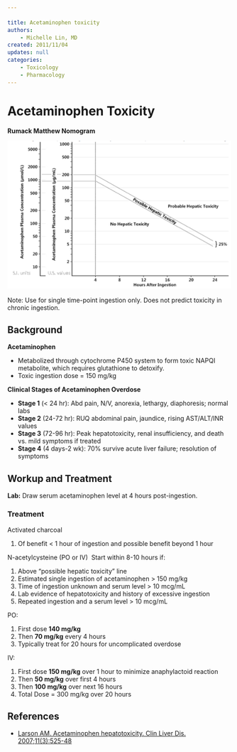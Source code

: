 ```yaml
---

title: Acetaminophen toxicity
authors:
    - Michelle Lin, MD
created: 2011/11/04
updates: null
categories:
    - Toxicology
    - Pharmacology
---
```


# Acetaminophen Toxicity

**Rumack Matthew Nomogram**

![](image-1.png)

Note: Use for single time-point ingestion only. Does not predict toxicity in chronic ingestion.

## Background

**Acetaminophen**

- Metabolized through cytochrome P450 system to form toxic NAPQI metabolite, which requires glutathione to detoxify.
- Toxic ingestion dose = 150 mg/kg 

**Clinical Stages of Acetaminophen Overdose**

- **Stage 1** (&lt; 24 hr): Abd pain, N/V, anorexia, lethargy, diaphoresis; normal labs
- **Stage 2** (24-72 hr): RUQ abdominal pain, jaundice, rising AST/ALT/INR values 
- **Stage 3** (72-96 hr): Peak hepatotoxicity, renal insufficiency, and death vs. mild symptoms if treated
- **Stage 4** (4 days-2 wk): 70% survive acute liver failure; resolution of symptoms

## Workup and Treatment

**Lab:** Draw serum acetaminophen level at 4 hours post-ingestion. 

### Treatment

<span class="drug">Activated charcoal</span>
1.  Of benefit &lt; 1 hour of ingestion and possible benefit beyond 1 hour

<span class="drug">N-acetylcysteine</span> (PO or IV) 
Start within 8-10 hours if:
1.  Above “possible hepatic toxicity” line
2.  Estimated single ingestion of acetaminophen > 150 mg/kg
3.  Time of ingestion unknown and serum level > 10 mcg/mL
4.  Lab evidence of hepatotoxicity and history of excessive ingestion 
5.  Repeated ingestion and a serum level > 10 mcg/mL

PO: 
1.  First dose **140 mg/kg** 
2.  Then **70 mg/kg** every 4 hours 
3.  Typically treat for 20 hours for uncomplicated overdose

IV: 
1.  First dose **150 mg/kg** over 1 hour to minimize anaphylactoid reaction
2.  Then **50 mg/kg** over first 4 hours
3.  Then **100 mg/kg** over next 16 hours
4.  Total Dose = 300 mg/kg over 20 hours

## References

- [Larson AM. Acetaminophen hepatotoxicity. Clin Liver Dis. 2007;11(3):525-48](https://www.ncbi.nlm.nih.gov/pubmed/?term=17723918)
